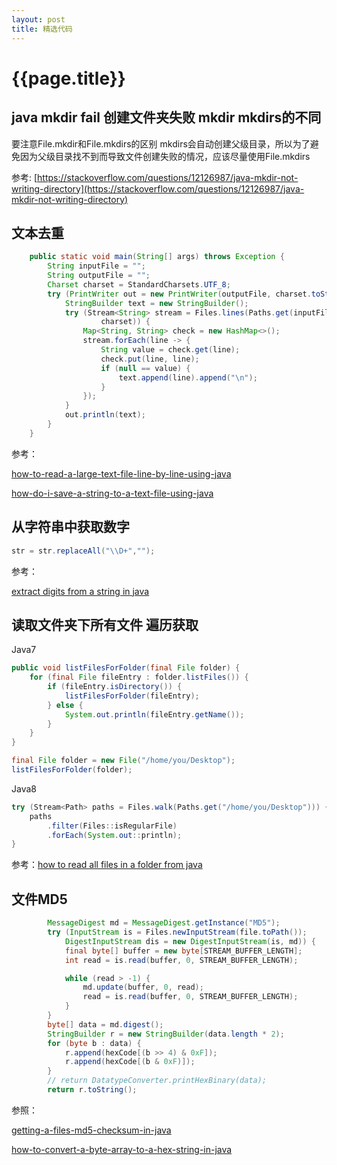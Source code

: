 ```yaml
---
layout: post
title: 精选代码
---
```

{{page.title}}
==============

## java mkdir fail 创建文件夹失败 mkdir mkdirs的不同 

要注意File.mkdir和File.mkdirs的区别
mkdirs会自动创建父级目录，所以为了避免因为父级目录找不到而导致文件创建失败的情况，应该尽量使用File.mkdirs

参考: [https://stackoverflow.com/questions/12126987/java-mkdir-not-writing-directory](https://stackoverflow.com/questions/12126987/java-mkdir-not-writing-directory)

## 文本去重

```java
    public static void main(String[] args) throws Exception {
        String inputFile = "";
        String outputFile = "";
        Charset charset = StandardCharsets.UTF_8;
        try (PrintWriter out = new PrintWriter(outputFile, charset.toString())) {
            StringBuilder text = new StringBuilder();
            try (Stream<String> stream = Files.lines(Paths.get(inputFile),
                    charset)) {
                Map<String, String> check = new HashMap<>();
                stream.forEach(line -> {
                    String value = check.get(line);
                    check.put(line, line);
                    if (null == value) {
                        text.append(line).append("\n");
                    }
                });
            }
            out.println(text);
        }
    }
```

参考：

[how-to-read-a-large-text-file-line-by-line-using-java](https://stackoverflow.com/questions/5868369/how-to-read-a-large-text-file-line-by-line-using-java)

[how-do-i-save-a-string-to-a-text-file-using-java](https://stackoverflow.com/questions/1053467/how-do-i-save-a-string-to-a-text-file-using-java)


## 从字符串中获取数字

```java
str = str.replaceAll("\\D+","");
```

参考：

[extract digits from a string in java](https://stackoverflow.com/questions/4030928/extract-digits-from-a-string-in-java)

## 读取文件夹下所有文件 遍历获取


Java7

```java
public void listFilesForFolder(final File folder) {
    for (final File fileEntry : folder.listFiles()) {
        if (fileEntry.isDirectory()) {
            listFilesForFolder(fileEntry);
        } else {
            System.out.println(fileEntry.getName());
        }
    }
}

final File folder = new File("/home/you/Desktop");
listFilesForFolder(folder);
```

Java8

```java
try (Stream<Path> paths = Files.walk(Paths.get("/home/you/Desktop"))) {
    paths
        .filter(Files::isRegularFile)
        .forEach(System.out::println);
} 
```

参考：[how to read all files in a folder from java](https://stackoverflow.com/questions/1844688/how-to-read-all-files-in-a-folder-from-java)

## 文件MD5

```java
        MessageDigest md = MessageDigest.getInstance("MD5");
        try (InputStream is = Files.newInputStream(file.toPath()); 
            DigestInputStream dis = new DigestInputStream(is, md)) {
            final byte[] buffer = new byte[STREAM_BUFFER_LENGTH];
            int read = is.read(buffer, 0, STREAM_BUFFER_LENGTH);

            while (read > -1) {
                md.update(buffer, 0, read);
                read = is.read(buffer, 0, STREAM_BUFFER_LENGTH);
            }
        }
        byte[] data = md.digest();
        StringBuilder r = new StringBuilder(data.length * 2);
        for (byte b : data) {
            r.append(hexCode[(b >> 4) & 0xF]);
            r.append(hexCode[(b & 0xF)]);
        }
        // return DatatypeConverter.printHexBinary(data);
        return r.toString();
```


参照：

[getting-a-files-md5-checksum-in-java](https://stackoverflow.com/questions/304268/getting-a-files-md5-checksum-in-java?answertab=votes#tab-top)

[how-to-convert-a-byte-array-to-a-hex-string-in-java](https://stackoverflow.com/questions/9655181/how-to-convert-a-byte-array-to-a-hex-string-in-java)
